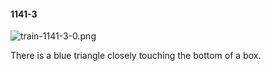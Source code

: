 #### 1141-3
![train-1141-3-0.png](https://github.com/lil-lab/nlvr/raw/master/nlvr/train/images/24/train-1141-3-0.png "train-1141-3-0.png")

There is a blue triangle closely touching the bottom of a box.